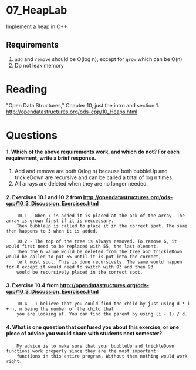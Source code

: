 07_HeapLab
==============

Implement a heap in C++

Requirements
------------

1. `add` and `remove` should be O(log n), except for `grow` which can be O(n)
2. Do not leak memory

Reading
=======
"Open Data Structures," Chapter 10, just the intro and section 1. http://opendatastructures.org/ods-cpp/10_Heaps.html

Questions
=========

#### 1. Which of the above requirements work, and which do not? For each requirement, write a brief response.

1. Add and remove are both O(log n) because both bubbleUp and trickleDown are recursive and can be called a total of log n times.
2. All arrays are deleted when they are no longer needed.

#### 2. Exercises 10.1 and 10.2 from http://opendatastructures.org/ods-cpp/10_3_Discussion_Exercises.html
		10.1 - When 7 is added it is placed at the ack of the array. The array is grown first if it is neccessary.
		Then bubbleUp is called to place it in the correct spot. The same then happens to 3 when it is added.

		10.2 - The top of the tree is always removed. To remove 6, it would first need to be replaced with 55, the last element.
		Then the 6 value would be deleted from the tree and trickleDown would be called to put 55 until it is put into the correct,
		left most spot. This is done recursively. The same would happen for 8 except it would need to switch with 93 and then 93
		would be recursively placed in the correct spot.

#### 3. Exercise 10.4 from http://opendatastructures.org/ods-cpp/10_3_Discussion_Exercises.html
		10.4 - I believe that you could find the child by just using d * i + n, n being the number of the child that 
		you are looking at. You can find the parent by using (i - 1) / d.

#### 4. What is one question that confused you about this exercise, or one piece of advice you would share with students next semester?

		My advice is to make sure that your bubbleUp and trickleDown functions work properly since they are the most important
		functions in this entire program. Without them nothing would work right.